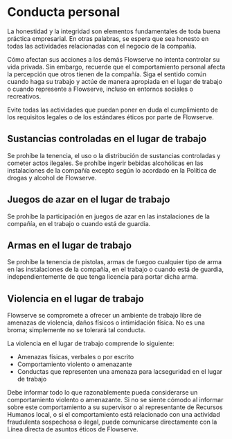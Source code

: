 # Conducta personal
La honestidad y la integridad son elementos fundamentales de toda buena práctica empresarial. En otras palabras, se espera que sea honesto en todas las actividades relacionadas con el negocio de la compañía.

Cómo afectan sus acciones a los demás Flowserve no intenta controlar su vida privada. Sin embargo, recuerde que el comportamiento personal afecta la percepción que otros tienen de la compañía. Siga el sentido común cuando haga su trabajo y actúe de manera apropiada en el lugar de trabajo o cuando represente a Flowserve, incluso en entornos sociales o recreativos. 

Evite todas las actividades que puedan poner en duda el cumplimiento de los requisitos legales o de los estándares éticos por parte de Flowserve.

## Sustancias controladas en el lugar de trabajo
Se prohíbe la tenencia, el uso o la distribución de sustancias controladas y cometer actos ilegales. Se prohíbe ingerir bebidas alcohólicas en las instalaciones de la compañía excepto según lo acordado en la Política de drogas y alcohol de Flowserve.

## Juegos de azar en el lugar de trabajo
Se prohíbe la participación en juegos de azar en las instalaciones de la compañía, en el trabajo o cuando está de guardia.

## Armas en el lugar de trabajo
Se prohíbe la tenencia de pistolas, armas de fuegoo cualquier tipo de arma en las instalaciones de la compañía, en el trabajo o cuando está de guardia, independientemente de que tenga licencia para portar dicha arma.

## Violencia en el lugar de trabajo
Flowserve se compromete a ofrecer un ambiente de trabajo libre de amenazas de violencia, daños físicos o intimidación física. No es una broma; simplemente no se tolerará tal conducta.

La violencia en el lugar de trabajo comprende lo siguiente:
- Amenazas físicas, verbales o por escrito
- Comportamiento violento o amenazante
- Conductas que representen una amenaza para lacseguridad en el lugar de trabajo

Debe informar todo lo que razonablemente pueda considerarse un comportamiento violento o amenazante. Si no se siente cómodo al informar sobre este comportamiento a su supervisor o al representante de Recursos Humanos local, o si el comportamiento está relacionado con una actividad fraudulenta sospechosa o ilegal, puede comunicarse directamente con la Línea directa de asuntos éticos de Flowserve.
